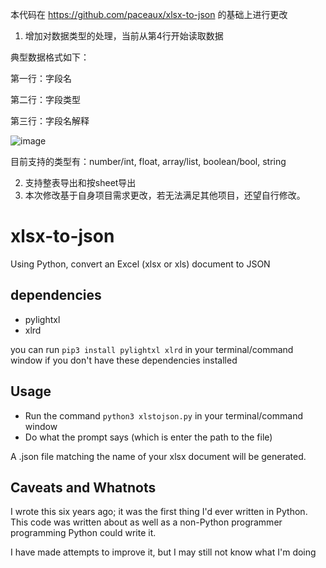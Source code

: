本代码在 https://github.com/paceaux/xlsx-to-json 的基础上进行更改

1. 增加对数据类型的处理，当前从第4行开始读取数据

典型数据格式如下：

   第一行：字段名
   
   第二行：字段类型

   第三行：字段名解释

![image](https://github.com/setion/excel2json/assets/3980802/2356a788-48da-42ae-95fb-ee031268298e)

   目前支持的类型有：number/int, float, array/list, boolean/bool, string

2. 支持整表导出和按sheet导出
3. 本次修改基于自身项目需求更改，若无法满足其他项目，还望自行修改。
   
# xlsx-to-json
Using Python, convert an Excel (xlsx or xls) document to JSON


## dependencies
* pylightxl
* xlrd

you can run `pip3 install pylightxl xlrd` in your terminal/command window if you don't have these dependencies installed

## Usage

* Run the command `python3 xlstojson.py` in your terminal/command window
* Do what the prompt says (which is enter the path to the file)

A .json file matching the name of your xlsx document will be generated.


## Caveats and Whatnots
I wrote this six years ago; it was the first thing I'd ever written in Python.  This code was written about as well as a non-Python programmer programming Python could write it.

I have made attempts to improve it, but I may still not know what I'm doing


